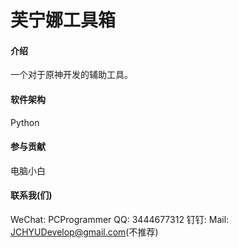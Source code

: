 # 芙宁娜工具箱

#### 介绍
一个对于原神开发的辅助工具。

#### 软件架构
Python

#### 参与贡献
电脑小白 

#### 联系我(们)
WeChat: PCProgrammer
QQ: 3444677312
钉钉: 
Mail: JCHYUDevelop@gmail.com(不推荐)
